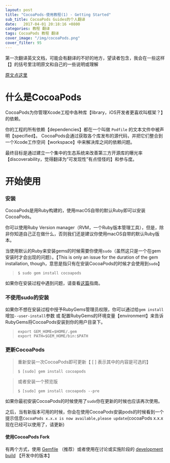```yaml
---
layout: post
title: "CocoaPods-使用教程(1) - Getting Started"
sub_title: CocoaPods Guides的个人翻译
date:   2017-04-01 20:18:16 +0800
categories: 教程 翻译
tags: CocoaPods 教程 翻译
cover_image: "/img/cocoaPods.png"
cover_filter: 95
---
```


第一次翻译英文文档，可能会有翻译的不好的地方，望读者包含，我会在一些这样【】的括号里注明原文和自己的一些说明或理解

[原文点这里](https://guides.cocoapods.org/using/getting-started.html)

# 什么是CocoaPods

CocoaPods为你管理Xcode工程中各种库【library，iOS开发者更喜欢叫框架？】的依赖。  

你的工程的所有依赖【dependencies】都在一个叫做 `Podfile` 的文本文件中被声明【specified】。
CocoaPods会通过获取各个库发布的源代码，并把它们整合到一个Xcode工作空间【workspace】中来解决库之间的依赖问题。  

最终目标是通过建立一个集中的生态系统来改善第三方开源库的曝光率【discoverability，觉得翻译为“可发现性”有点怪怪的】和参与度。  



# 开始使用

### 安装

CocoaPods是用Ruby构建的，使用macOS自带的默认Ruby即可以安装CocoaPods。

你可以使用Ruby Version manager（RVM，一个Ruby版本管理工具），但是，除非你知道自己正在做什么，否则我们还是建议你使用macOS自带的默认Ruby版本。

当使用默认的Ruby来安装gems的时候需要你使用`sudo`（虽然这只是一个在gem安装时才会出现的问题）。【This is only an issue for the duration of the gem installation, though，意思是指只有在安装CocoaPods的时候才会使用到`sudo`】

> ```shell
> $ sudo gem install cocoapods
> ```

如果你在安装过程中遇到问题，请查看[这篇](https://guides.cocoapods.org/using/troubleshooting#installing-cocoapods)指南。

### 不使用sudo的安装

如果你不想在安装过程中授予RubyGems管理员权限，你可以通过给`gem install`增加`--user-install`参数 或 配置RubyGems的环境变量【environment】来告诉RubyGems将CocoaPods安装到你的用户目录下。

> ```shell
> export GEM_HOME=$HOME/.gem
> export PATH=$GEM_HOME/bin:$PATH
> ```

### 更新CocoaPods

> 重新安装一次CocoaPods即可更新【 [ ] 表示其中的内容是可选的】
>
> ```shell
> $ [sudo] gem install cocoapods
> ```

> 或者安装一个预览版
>
> ```shell
> $ [sudo] gem install cocoapods --pre
> ```

如果你最初安装CocoaPods的时候使用了`sudo`你在更新的时候也应该再次使用。

之后，当有新版本可用的时候，你会在使用CocoaPods安装pods的时候看到一个提示信息`CocoaPods x.x.x is now available,please update`(cocoaPods x.x.x 现在已经可以使用了，请更新)

#### 使用CocoaPods Fork

有两个方式，使用 [Gemfile](https://guides.cocoapods.org/using/a-gemfile.html) （推荐）或者使用在讨论或实施阶段的 [development build](https://guides.cocoapods.org/using/unreleased-features) 【开发中的版本】

